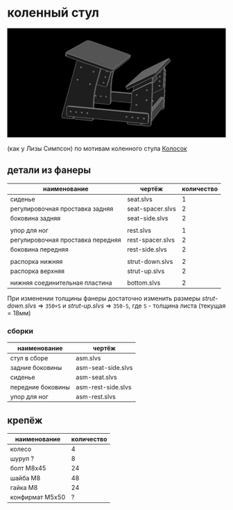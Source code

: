 # коленный стул

![](kneechair.jpg)

(как у Лизы Симпсон) по мотивам коленного стула [Колосок](https://kolstul.ru/chertezhi-kolennogo-stula-delaem-stul-samostoyatelno/)

## детали из фанеры

|наименование|чертёж|количество|
|-|-|-|
|сиденье|seat.slvs|1
|регулировочная проставка задняя|seat-spacer.slvs|2
|боковина задняя|seat-side.slvs|2
|||
|упор для ног|rest.slvs|1
|регулировочная проставка передняя|rest-spacer.slvs|2
|боковина передняя|rest-side.slvs|2
|||
|распорка нижняя|strut-down.slvs|2
|распорка верхняя|strut-up.slvs|2
|||
|нижняя соединительная пластина|bottom.slvs|2

При изменении толщины фанеры достаточно изменить размеры *strut-down.slvs* => `350+S` и *strut-up.slvs* => `350-S`, где `S` - толщина листа (текущая = 18мм)

### сборки
|наименование|чертёж|
|-|-|
|стул в сборе|asm.slvs
|задние боковины|asm-seat-side.slvs
|сиденье|asm-seat.slvs
|передние боковины|asm-rest-side.slvs
|упор для ног|asm-rest.slvs

## крепёж

|наименование|количество|
|-|-|
|колесо|4
|шуруп ?|8
|болт М8х45|24
|шайба М8|48
|гайка М8|24
|конфирмат М5х50|?
